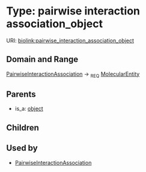 
# Type: pairwise interaction association_object




URI: [biolink:pairwise_interaction_association_object](https://w3id.org/biolink/vocab/pairwise_interaction_association_object)


## Domain and Range

[PairwiseInteractionAssociation](PairwiseInteractionAssociation.md) ->  <sub>REQ</sub> [MolecularEntity](MolecularEntity.md)

## Parents

 *  is_a: [object](object.md)

## Children


## Used by

 * [PairwiseInteractionAssociation](PairwiseInteractionAssociation.md)
